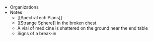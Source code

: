   
 - Organizations 
- Notes 
	 - [[SpectraTech Plans]]
	 - [[Strange Sphere]] in the broken chest
	 - A vial of medicine is shattered on the ground near the end table
	 - Signs of a break-in
